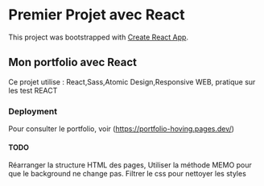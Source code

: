 # Premier Projet avec React

This project was bootstrapped with [Create React App](https://github.com/facebook/create-react-app).

## Mon portfolio avec React

Ce projet utilise : 
 React,Sass,Atomic Design,Responsive WEB, pratique sur les test REACT
### Deployment
Pour consulter le portfolio, voir
 (https://portfolio-hoving.pages.dev/)


 #### TODO
 Réarranger la structure HTML des pages,
 Utiliser la méthode MEMO pour que le background ne change pas.
 Filtrer le css pour nettoyer les styles